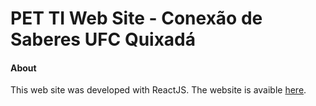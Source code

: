 # PET TI Web Site - Conexão de Saberes UFC Quixadá

#### About
This web site was developed with ReactJS. The website is avaible [here](http://petti.quixada.ufc.br/).

